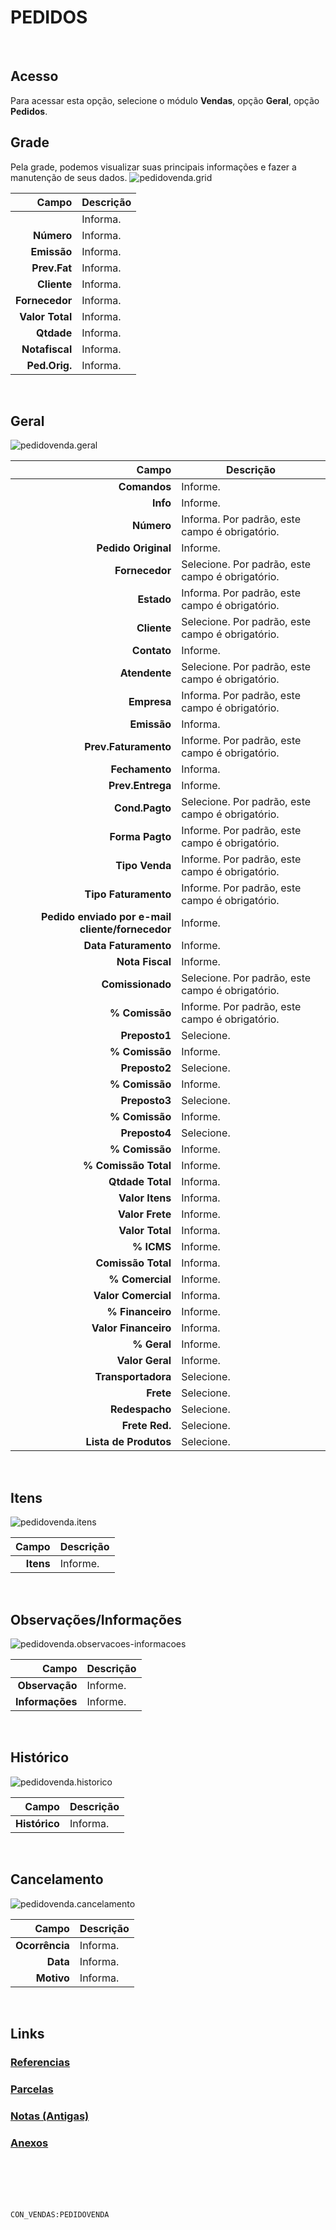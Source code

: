 
# PEDIDOS
<br>

## Acesso
Para acessar esta opção, selecione o módulo **Vendas**, opção **Geral**, opção **Pedidos**.
<br>

## Grade
Pela grade, podemos visualizar suas principais informações e fazer a manutenção de seus dados.
![pedidovenda.grid](https://raw.githubusercontent.com/netforcews/docs-siscom/master/vendas/imagens/pedidovenda.grid.png)

Campo | Descrição
--:|---
**&nbsp;** | Informa.
**Número** | Informa.
**Emissão** | Informa.
**Prev.Fat** | Informa.
**Cliente** | Informa.
**Fornecedor** | Informa.
**Valor Total** | Informa.
**Qtdade** | Informa.
**Notafiscal** | Informa.
**Ped.Orig.** | Informa.
<br>

## Geral
![pedidovenda.geral](https://raw.githubusercontent.com/netforcews/docs-siscom/master/vendas/imagens/pedidovenda.geral.png)

Campo | Descrição
--:|---
**Comandos** | Informe.
**Info** | Informe.
**Número** | Informa. Por padrão, este campo é obrigatório.
**Pedido Original** | Informe.
**Fornecedor** | Selecione. Por padrão, este campo é obrigatório.
**Estado** | Informa. Por padrão, este campo é obrigatório.
**Cliente** | Selecione. Por padrão, este campo é obrigatório.
**Contato** | Informe.
**Atendente** | Selecione. Por padrão, este campo é obrigatório.
**Empresa** | Informa. Por padrão, este campo é obrigatório.
**Emissão** | Informa.
**Prev.Faturamento** | Informe. Por padrão, este campo é obrigatório.
**Fechamento** | Informa.
**Prev.Entrega** | Informe.
**Cond.Pagto** | Selecione. Por padrão, este campo é obrigatório.
**Forma Pagto** | Informe. Por padrão, este campo é obrigatório.
**Tipo Venda** | Informe. Por padrão, este campo é obrigatório.
**Tipo Faturamento** | Informe. Por padrão, este campo é obrigatório.
**Pedido enviado por e-mail cliente/fornecedor** | Informe.
**Data Faturamento** | Informe.
**Nota Fiscal** | Informe.
**Comissionado** | Selecione. Por padrão, este campo é obrigatório.
**% Comissão** | Informe. Por padrão, este campo é obrigatório.
**Preposto1** | Selecione.
**% Comissão** | Informe.
**Preposto2** | Selecione.
**% Comissão** | Informe.
**Preposto3** | Selecione.
**% Comissão** | Informe.
**Preposto4** | Selecione.
**% Comissão** | Informe.
**% Comissão Total** | Informe.
**Qtdade Total** | Informa.
**Valor Itens** | Informa.
**Valor Frete** | Informe.
**Valor Total** | Informa.
**% ICMS** | Informe.
**Comissão Total** | Informa.
**% Comercial** | Informe.
**Valor Comercial** | Informa.
**% Financeiro** | Informe.
**Valor Financeiro** | Informa.
**% Geral** | Informe.
**Valor Geral** | Informe.
**Transportadora** | Selecione.
**Frete** | Selecione.
**Redespacho** | Selecione.
**Frete Red.** | Selecione.
**Lista de Produtos** | Selecione.
<br>

## Itens
![pedidovenda.itens](https://raw.githubusercontent.com/netforcews/docs-siscom/master/vendas/imagens/pedidovenda.itens.png)

Campo | Descrição
--:|---
**Itens** | Informe.
<br>

## Observações/Informações
![pedidovenda.observacoes-informacoes](https://raw.githubusercontent.com/netforcews/docs-siscom/master/vendas/imagens/pedidovenda.observacoes-informacoes.png)

Campo | Descrição
--:|---
**Observação** | Informe.
**Informações** | Informe.
<br>

## Histórico
![pedidovenda.historico](https://raw.githubusercontent.com/netforcews/docs-siscom/master/vendas/imagens/pedidovenda.historico.png)

Campo | Descrição
--:|---
**Histórico** | Informa.
<br>

## Cancelamento
![pedidovenda.cancelamento](https://raw.githubusercontent.com/netforcews/docs-siscom/master/vendas/imagens/pedidovenda.cancelamento.png)

Campo | Descrição
--:|---
**Ocorrência** | Informa.
**Data** | Informa.
**Motivo** | Informa.
<br>


## Links
### [Referencias](/geral/vendaitem2.md)
### [Parcelas](/geral/vendaparcela.md)
### [Notas (Antigas)](/geral/vendaentrega.md)
### [Anexos](/geral/vendasanexos.md)
<br>
<br>
<br>
<br>

```CON_VENDAS:PEDIDOVENDA```
